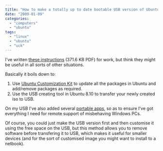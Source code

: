 ```yaml
---
title: "How to make a totally up to date bootable USB version of Ubuntu"
date: "2009-01-09"
categories: 
  - "computers"
  - "ubuntu"
tags: 
  - "linux"
  - "ubuntu"
  - "uck"
---
```


I've written [these instructions](http://teknostatik.co.uk/uck_instructions.pdf) (371.6 KB PDF) for work, but think they might be useful in all sorts of other situations.

Basically it boils down to:

1. Use [Ubuntu Customization Kit](http://uck.sourceforge.net/) to update all the packages in Ubuntu and add/remove packages as required.
2. Use the USB creating tool in Ubuntu 8.10 to transfer your newly created iso to USB.

On my USB I've also added several [portable apps](http://portableapps.com/), so as to ensure I've got everything I need for remote support of misbehaving Windows PCs.

Of course, you could just make the USB version first and then customise it using the free space on the USB, but this method allows you to remove software before transfering it to USB, which makes it useful for smaller devices (and for the sort of customised image you might want to install to a netbook).
